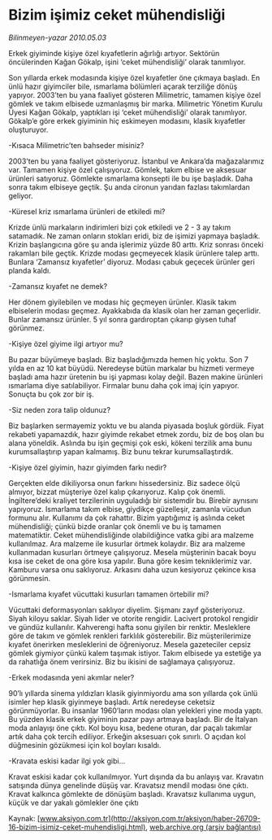 # Bizim işimiz ceket mühendisliği

*Bilinmeyen-yazar 2010.05.03*

<font class="agenda2NewsSpot">
 Erkek giyiminde kişiye özel kıyafetlerin ağırlığı artıyor. Sektörün öncülerinden Kağan Gökalp, işini ‘ceket mühendisliği’ olarak tanımlıyor.
</font>
<font class="newsDetail">
 <p class="MsoNormal">
  Son yıllarda erkek modasında kişiye özel kıyafetler öne çıkmaya başladı. En ünlü hazır giyimciler bile, ısmarlama bölümleri açarak terziliğe dönüş yapıyor. 2003’ten bu yana faaliyet gösteren Milimetric, tamamen kişiye özel gömlek ve takım elbisede uzmanlaşmış bir marka. Milimetric Yönetim Kurulu Üyesi Kağan Gökalp, yaptıkları işi ‘ceket mühendisliği’ olarak tanımlıyor. Gökalp’e göre erkek giyiminin hiç eskimeyen modasını, klasik kıyafetler oluşturuyor.
 </p>
 <p class="MsoNormal">
  -Kısaca Milimetric’ten bahseder misiniz?
 </p>
 <p class="MsoNormal">
  2003’ten bu yana faaliyet gösteriyoruz. İstanbul ve Ankara’da mağazalarımız var. Tamamen kişiye özel çalışıyoruz. Gömlek, takım elbise ve aksesuar ürünleri satıyoruz. Gömlekte ısmarlama konsepti ile bu işe başladık. Daha sonra takım elbiseye geçtik. Şu anda cironun yarıdan fazlası takımlardan geliyor.
 </p>
 <p class="MsoNormal">
  -Küresel kriz ısmarlama ürünleri de etkiledi mi?
 </p>
 <p class="MsoNormal">
  Krizde ünlü markaların indirimleri bizi çok etkiledi ve 2 - 3 ay takım satamadık. Ne zaman onların stokları eridi, biz de işimizi yapmaya başladık. Krizin başlangıcına göre şu anda işlerimiz yüzde 80 arttı. Kriz sonrası önceki rakamları bile geçtik. Krizde modası geçmeyecek klasik ürünlere talep arttı. Bunlara ‘Zamansız kıyafetler’ diyoruz. Modası çabuk geçecek ürünler geri planda kaldı.
 </p>
 <p class="MsoNormal">
  -Zamansız kıyafet ne demek?
 </p>
 <p class="MsoNormal">
  Her dönem giyilebilen ve modası hiç geçmeyen ürünler. Klasik takım elbiselerin modası geçmez. Ayakkabıda da klasik olan her zaman geçerlidir. Bunlar zamansız ürünler. 5 yıl sonra gardıroptan çıkarıp giysen tuhaf görünmez.
 </p>
 <p class="MsoNormal">
  -Kişiye özel giyime ilgi artıyor mu?
 </p>
 <p class="MsoNormal">
  Bu pazar büyümeye başladı. Biz başladığımızda hemen hiç yoktu. Son 7 yılda en az 10 kat büyüdü. Neredeyse bütün markalar bu hizmeti vermeye başladı ama hazır üretenin bu işi yapması kolay değil. Bazen makine ürünleri ısmarlama diye satılabiliyor. Firmalar bunu daha çok imaj için yapıyor. Sonuçta bu çok zor bir iş.
 </p>
 <p class="MsoNormal">
  -Siz neden zora talip oldunuz?
 </p>
 <p class="MsoNormal">
  Biz başlarken sermayemiz yoktu ve bu alanda piyasada boşluk gördük. Fiyat rekabeti yapamazdık, hazır giyimde rekabet etmek zordu, biz de boş olan bu alana yöneldik. Aslında bu işin geçmişi çok eski, kökeni terzilik ama bunu kurumsallaştırıp yapan kalmamış. Biz bunu tekrar kurumsallaştırdık.
 </p>
 <p class="MsoNormal">
  -Kişiye özel giyimin, hazır giyimden farkı nedir?
 </p>
 <p class="MsoNormal">
  Gerçekten elde dikiliyorsa onun farkını hissedersiniz. Biz sadece ölçü almıyor, bizzat müşteriye özel kalıp çıkarıyoruz. Kalıp çok önemli. İngiltere’deki kraliyet terzilerinin uyguladığı bir sistemdir bu. Birebir aynısını yapıyoruz. Ismarlama takım elbise, giydikçe güzelleşir, zamanla vücudun formunu alır. Kullanımı da çok rahattır. Bizim yaptığımız iş aslında ceket mühendisliği; çünkü bizde oranlar çok önemli ve bu iş tamamen matematiktir. Ceket mühendisliğinde olabildiğince vatka gibi ara malzeme kullanılmaz. Ara malzeme ile kusurlar örtmek kolaydır. Biz ara malzeme kullanmadan kusurları örtmeye çalışıyoruz. Mesela müşterinin bacak boyu kısa ise ceket de ona göre kısa yapılır. Buna göre kesim tekniklerimiz var. Kamburu varsa onu saklıyoruz. Arkasını daha uzun kesiyoruz çekince kısa görünmesin.
 </p>
 <p class="MsoNormal">
  -Ismarlama kıyafet vücuttaki kusurları tamamen örtebilir mi?
 </p>
 <p class="MsoNormal">
  Vücuttaki deformasyonları saklıyor diyelim. Şişmanı zayıf gösteriyoruz. Siyah kiloyu saklar. Siyah lider ve otorite rengidir. Lacivert protokol rengidir ve gündüz kullanılır. Kahverengi hafta sonu giyilen bir renktir. Mesleklere göre de takım ve gömlek renkleri farklılık gösterebilir. Biz müşterilerimize kıyafet önerirken mesleklerini de öğreniyoruz. Mesela gazeteciler cepsiz gömlek giymiyor çünkü kalem taşımak istiyor. Takım elbisede ya estetiğe ya da rahatlığa önem verirsiniz. Biz bu ikisini de sağlamaya çalışıyoruz.
 </p>
 <p class="MsoNormal">
  -Erkek modasında yeni akımlar neler?
 </p>
 <p class="MsoNormal">
  90’lı yıllarda sinema yıldızları klasik giyinmiyordu ama son yıllarda çok ünlü isimler hep klasik giyinmeye başladı. Artık neredeyse ceketsiz görünmüyorlar. Bu insanlar 1960’ların modası olan yelekleri yine moda yaptı. Bu yüzden klasik erkek giyiminin pazar payı artmaya başladı. Bir de İtalyan moda anlayışı öne çıktı. Kol boyu kısa, bedene oturan, dar paçalı takımlar artık daha çok tercih ediliyor. Erkeğin aksesuarı çok sınırlı. O açıdan kol düğmesinin gözükmesi için kol boyları kısaldı.
 </p>
 <p class="MsoNormal">
  -Kravata eskisi kadar ilgi yok gibi…
 </p>
 <span>
  Kravat eskisi kadar çok kullanılmıyor. Yurt dışında da bu anlayış var. Kravatın satışında dünya genelinde düşüş var. Kravatsız mendil modası öne çıktı. Kravat kalkınca gömlekte de dönüşüm başladı. Kravatsız kullanıma uygun, küçük ve dar yakalı gömlekler öne çıktı
 </span>
</font>

Kaynak: [www.aksiyon.com.tr](http://aksiyon.com.tr/aksiyon/haber-26709-16-bizim-isimiz-ceket-muhendisligi.html), [web.archive.org (arşiv bağlantısı)](http://web.archive.org/web/20101120115057/http://aksiyon.com.tr/aksiyon/haber-26709-16-bizim-isimiz-ceket-muhendisligi.html)
